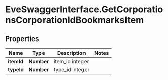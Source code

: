 # EveSwaggerInterface.GetCorporationsCorporationIdBookmarksItem

## Properties
Name | Type | Description | Notes
------------ | ------------- | ------------- | -------------
**itemId** | **Number** | item_id integer | 
**typeId** | **Number** | type_id integer | 


